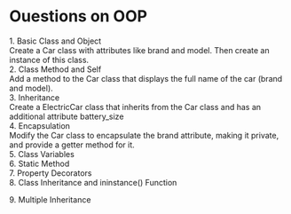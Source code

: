 # Ouestions on OOP

<summary>1. Basic Class and Object
<summary> Create a Car class with attributes like brand and model. Then create an instance of this class.

<summary>2. Class Method and Self
<summary> Add a method to the Car class that displays the full name of the car (brand and model).

<summary>3. Inheritance
<summary> Create a ElectricCar class that inherits from the Car class and has an additional attribute battery_size

<summary>4. Encapsulation
<summary> Modify the Car class to encapsulate the brand attribute, making it private, and provide a getter method for it.

<summary>5. Class Variables
<summary> 

<summary>6. Static Method
<summary> 

<summary>7. Property Decorators
<summary> 

<summary>8. Class Inheritance and ininstance() Function
<summary> 

<summar>9. Multiple Inheritance
<summary> 


